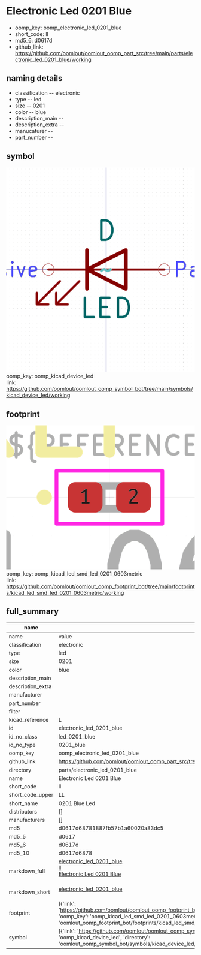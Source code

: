 # Electronic Led 0201 Blue

  
* oomp_key: oomp_electronic_led_0201_blue 
* short_code: ll
* md5_6: d0617d  
* github_link: https://github.com/oomlout/oomlout_oomp_part_src/tree/main/parts/electronic_led_0201_blue/working  
## naming details
* classification -- electronic
* type -- led
* size -- 0201
* color -- blue
* description_main -- 
* description_extra -- 
* manucaturer -- 
* part_number -- 



## symbol

![](symbol/0/working/working_600.png)  
oomp_key: oomp_kicad_device_led  
link: https://github.com/oomlout/oomlout_oomp_symbol_bot/tree/main/symbols/kicad_device_led/working  

## footprint

![](footprint/0/working/working_600.png)  
oomp_key: oomp_kicad_led_smd_led_0201_0603metric  
link: https://github.com/oomlout/oomlout_oomp_footprint_bot/tree/main/footprints/kicad_led_smd_led_0201_0603metric/working  

## full_summary
| name | value | 
| --- | --- | 
| name | value | 
| classification | electronic | 
| type | led | 
| size | 0201 | 
| color | blue | 
| description_main |  | 
| description_extra |  | 
| manufacturer |  | 
| part_number |  | 
| filter |  | 
| kicad_reference | L | 
| id | electronic_led_0201_blue | 
| id_no_class | led_0201_blue | 
| id_no_type | 0201_blue | 
| oomp_key | oomp_electronic_led_0201_blue | 
| github_link | https://github.com/oomlout/oomlout_oomp_part_src/tree/main/parts/electronic_led_0201_blue/working | 
| directory | parts/electronic_led_0201_blue | 
| name | Electronic Led 0201 Blue | 
| short_code | ll | 
| short_code_upper | LL | 
| short_name | 0201 Blue Led | 
| distributors | [] | 
| manufacturers | [] | 
| md5 | d0617d68781887fb57b1a60020a83dc5 | 
| md5_5 | d0617 | 
| md5_6 | d0617d | 
| md5_10 | d0617d6878 | 
| markdown_full | [electronic_led_0201_blue](https://github.com/oomlout/oomlout_oomp_part_src/tree/main/parts/electronic_led_0201_blue/working)<br>[ll](https://github.com/oomlout/oomlout_oomp_part_src/tree/main/parts/electronic_led_0201_blue/working)<br>[Electronic Led 0201 Blue](https://github.com/oomlout/oomlout_oomp_part_src/tree/main/parts/electronic_led_0201_blue/working)<br><br> | 
| markdown_short | [electronic_led_0201_blue](https://github.com/oomlout/oomlout_oomp_part_src/tree/main/parts/electronic_led_0201_blue/working)<br><br> | 
| footprint | [{'link': 'https://github.com/oomlout/oomlout_oomp_footprint_bot/tree/main/foootprntss/kicad_led_smd_led_0201_0603metric', 'oomp_key': 'oomp_kicad_led_smd_led_0201_0603metric', 'directory': 'oomlout_oomp_footprint_bot/footprints/kicad_led_smd_led_0201_0603metric//working/working.kicad_mod'}] | 
| symbol | [{'link': 'https://github.com/oomlout/oomlout_oomp_symbol_bot/tree/main/symbols/kicad_device_led', 'oomp_key': 'oomp_kicad_device_led', 'directory': 'oomlout_oomp_symbol_bot/symbols/kicad_device_led//working/working.kicad_sym'}] | 
